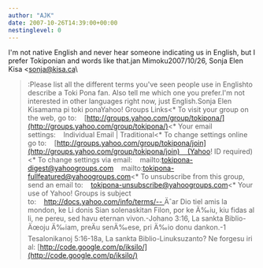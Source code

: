 ```yaml
---
author: "AJK"
date: 2007-10-26T14:39:00+00:00
nestinglevel: 0
---
```

I'm not native English and never hear someone indicating us in English, but I prefer Tokiponian and words like that.jan Mimoku2007/10/26, Sonja Elen Kisa <[sonja@kisa.ca](mailto://sonja@kisa.ca)\
>:Please list all the different terms you've seen people use in Englishto describe a Toki Pona fan. Also tell me which one you prefer.I'm not interested in other languages right now, just English.Sonja Elen Kisamama pi toki ponaYahoo! Groups Links<\*
> To visit your group on the web, go to:    [http://groups.yahoo.com/group/tokipona/](http://groups.yahoo.com/group/tokipona/)<\*
> Your email settings:    Individual Email | Traditional<\*
> To change settings online go to:    [http://groups.yahoo.com/group/tokipona/join](http://groups.yahoo.com/group/tokipona/join)    (Yahoo! ID required)<\*
> To change settings via email:    mailto:[tokipona-digest@yahoogroups.com](mailto://tokipona-digest@yahoogroups.com)    mailto:[tokipona-fullfeatured@yahoogroups.com](mailto://tokipona-fullfeatured@yahoogroups.com)<\*
> To unsubscribe from this group, send an email to:    [tokipona-unsubscribe@yahoogroups.com](mailto://tokipona-unsubscribe@yahoogroups.com)<\*
> Your use of Yahoo! Groups is subject to:    [http://docs.yahoo.com/info/terms/--
](http://docs.yahoo.com/info/terms/--
) Äˆar Dio tiel amis la mondon, ke Li donis Sian solenaskitan Filon, por ke Ä‰iu, kiu fidas al li, ne pereu, sed havu eternan vivon.-Johano 3:16, La sankta Biblio-Äœoju Ä‰iam, preÄu senÄ‰ese, pri Ä‰io donu dankon.-1 Tesalonikanoj 5:16-18a, La sankta Biblio-Linuksuzanto? Ne forgesu iri al: [http://code.google.com/p/iksilo/](http://code.google.com/p/iksilo/)